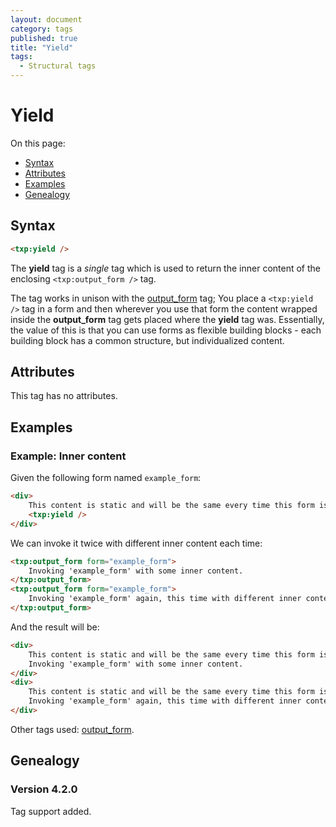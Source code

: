 ```yaml
---
layout: document
category: tags
published: true
title: "Yield"
tags:
  - Structural tags
---
```


# Yield

On this page:

* [Syntax](#syntax)
* [Attributes](#attributes)
* [Examples](#examples)
* [Genealogy](#genealogy)

## Syntax

~~~ html
<txp:yield />
~~~

The **yield** tag is a *single* tag which is used to return the inner content of the enclosing `<txp:output_form />` tag.

The tag works in unison with the [output_form](output-form) tag; You place a `<txp:yield />` tag in a form and then wherever you use that form the content wrapped inside the **output_form** tag gets placed where the **yield** tag was. Essentially, the value of this is that you can use forms as flexible building blocks - each building block has a common structure, but individualized content.

## Attributes

This tag has no attributes.

## Examples

### Example: Inner content

Given the following form named `example_form`:

~~~ html
<div>
    This content is static and will be the same every time this form is invoked.
    <txp:yield />
</div>
~~~

We can invoke it twice with different inner content each time:

~~~ html
<txp:output_form form="example_form">
    Invoking 'example_form' with some inner content.
</txp:output_form>
<txp:output_form form="example_form">
    Invoking 'example_form' again, this time with different inner content.
</txp:output_form>
~~~

And the result will be:

~~~ html
<div>
    This content is static and will be the same every time this form is invoked.
    Invoking 'example_form' with some inner content.
</div>
<div>
    This content is static and will be the same every time this form is invoked.
    Invoking 'example_form' again, this time with different inner content.
</div>
~~~

Other tags used: [output_form](output-form).

## Genealogy

### Version 4.2.0

Tag support added.
